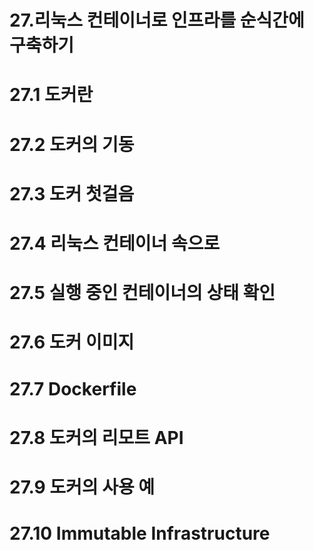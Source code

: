 27.리눅스 컨테이너로 인프라를 순식간에 구축하기
===

# 27.1 도커란

# 27.2 도커의 기동

# 27.3 도커 첫걸음

# 27.4 리눅스 컨테이너 속으로

# 27.5 실행 중인 컨테이너의 상태 확인

# 27.6 도커 이미지

# 27.7 Dockerfile

# 27.8 도커의 리모트 API

# 27.9 도커의 사용 예

# 27.10 Immutable Infrastructure
